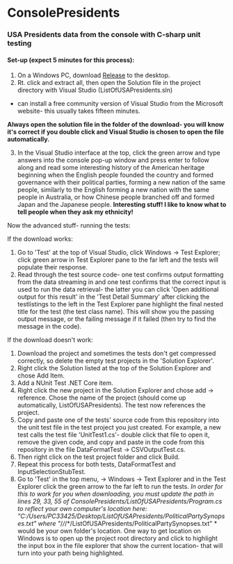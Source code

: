 # ConsolePresidents


### USA Presidents data from the console with C-sharp unit testing

#### Set-up (expect 5 minutes for this process):

1. On a Windows PC, download [Release](https://github.com/GProSoftware828/ConsolePresidents/releases) to the desktop.
2. Rt. click and extract all, then open the Solution file in the project directory with Visual Studio (ListOfUSAPresidents.sln)
* can install a free community version of Visual Studio from the Microsoft website- this usually takes fifteen minutes.

**Always open the solution file in the folder of the download- you will know it's correct if you double click and Visual
Studio is chosen to open the file automatically.**

3. In the Visual Studio interface at the top, click the green arrow and type answers into the console pop-up window and press
enter to follow along and read some interesting history of the American heritage beginning when the English people 
founded the country and formed governance with their political parties, forming a new nation of the same people, similarly
to the English forming a new nation with the same people in Australia, or how Chinese people branched off and formed Japan and
the Japanese people.
**Interesting stuff! I like to know what to tell people when they ask my ethnicity!**


Now the advanced stuff- running the tests:


If the download works:
1. Go to 'Test' at the top of Visual Studio, click Windows -> Test Explorer; click green arrow in Test Explorer pane to the
far left and the tests will populate their response.
2. Read through the test source code- one test confirms output formatting from the data streaming in and one test confirms
that the correct input is used to run the data retrieval- the latter you can click 'Open additional output for this result' in
the 'Test Detail Summary' after clicking the testlistings to the left in the Test Explorer pane highlight the final nested title for the test (the test class name). This will
show you the passing output message, or the failing message if it failed (then try to find the message in the code).

If the download doesn't work:
1. Download the project and sometimes the tests don't get compressed correctly, so delete the empty test projects in the 
'Solution Explorer'.
2. Right click the Solution listed at the top of the Solution Explorer and chose Add Item.
3. Add a NUnit Test .NET Core item.
4. Right click the new project in the Solution Explorer and chose add -> reference. Chose the name of the project (should come
up automatically, ListOfUSAPresidents). The test now references the project.
5. Copy and paste one of the tests' source code from this repository into the unit test file in the test project you just
created. For example, a new test calls the test file 'UnitTest1.cs'- double click that file to open it, remove the given code, 
and copy and paste in the code from this repository in the file DataFormatTest -> CSVOutputTest.cs.
6. Then right click on the test project folder and click Build.
7. Repeat this process for both tests, DataFormatTest and InputSelectionStubTest.
8. Go to 'Test' in the top menu, -> Windows -> Text Explorer and in the Test Explorer click the green arrow to the far left to
run the tests.
*In order for this to work for you when downloading, you must update the path in lines 29, 33, 55 of ConsolePresidents/ListOfUSAPresidents/Program.cs to reflect your own computer's location here: "C:/Users/PC33425/Desktop/ListOfUSAPresidents/PoliticalPartySynopses.txt" where "*/*/*/*/ListOfUSAPresidents/PoliticalPartySynopses.txt" * would be your own folder's location. One way to get location on Windows is to open up the project root directory and click to highlight the input box in the file explorer that show the current location- that will turn into your path being highlighted.

